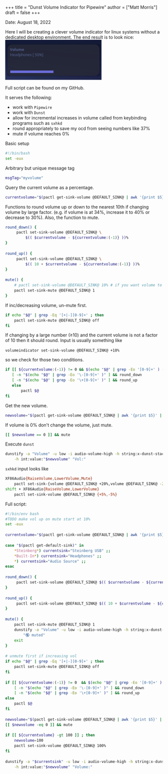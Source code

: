 +++
title = "Dunst Volume Indicator for Pipewire"
author = ["Matt Morris"]
draft = false
+++

Date: <span class="timestamp-wrapper"><span class="timestamp">August 18, 2022</span></span>

Here I will be creating a clever volume indicator for linux systems without a dedicated desktop environment. The end result is to look nice:
![](/blog-images/volume.png)

Full script can be found on my GitHub.

It serves the following:

-   work with `Pipewire`
-   work with `Dunst`
-   allow for incremental increases in volume called from keybinding programs such as `sxhkd`
-   round appropriately to save my ocd from seeing numbers like 37%
-   mute if volume reaches 0%

Basic setup

```bash
#!/bin/bash
set -eux
```

Arbitrary but unique message tag

```bash
msgTag="myvolume"
```

Query the current volume as a percentage.

```bash
currentvolume="$(pactl get-sink-volume @DEFAULT_SINK@ | awk '{print $5}' | grep -Eo '[0-9]+' )"
```

Functions to round volume up or down to the nearest 10th if changing volume by large factor. (e.g. if volume is at 34%, increase it to 40% or decrease to 30%). Also, the function to mute.

```bash
round_down() {
     pactl set-sink-volume @DEFAULT_SINK@ \
         $(( $currentvolume - ${currentvolume:(-1)} ))%
}

round_up() {
     pactl set-sink-volume @DEFAULT_SINK@ \
         $(( 10 + $currentvolume - ${currentvolume:(-1)} ))%
}

mute() {
    # pactl set-sink-volume @DEFAULT_SINK@ 10% # if you want volume to go to 10% on unmute
    pactl set-sink-mute @DEFAULT_SINK@ 1
}
```

If inc/decreasing volume, un-mute first.

```bash
if echo "$@" | grep -Eq '[+|-][0-9]+' ; then
    pactl set-sink-mute @DEFAULT_SINK@ off
fi
```

If changing by a large number (&ge;10) and the current volume is not a factor of 10 then it should round. Input is usually something like

`volumeindicator set-sink-volume @DEFAULT_SINK@ +10%`

so we check for those two conditions.

```bash
if [[ ${currentvolume:(-1)} != 0 && $(echo "$@" | grep -Eo '[0-9]+' ) -ge 10 ]] ; then
   [ -n "$(echo "$@" | grep -Eo '\-[0-9]+' )" ] && round_down
   [ -n "$(echo "$@" | grep -Eo '\+[0-9]+' )" ] && round_up
   else
       pactl $@
fi
```

Get the new volume.

```bash
newvolume="$(pactl get-sink-volume @DEFAULT_SINK@ | awk '{print $5}' | grep -Eo '[0-9]+' )"
```

If volume is 0% don't change the volume, just mute.

```bash
[[ $newvolume == 0 ]] && mute
```

Execute `dunst`

```bash
dunstify -a "Volume" -u low -i audio-volume-high -h string:x-dunst-stack-tag:$msgTag \
    -h int:value:"$newvolume" "Vol:"
```

`sxhkd` input looks like

```bash
XF86Audio{RaiseVolume,LowerVolume,Mute}
    pactl set-sink-{volume @DEFAULT_SINK@ +20%,volume @DEFAULT_SINK@ -20%,mute @DEFAULT_SINK@ toggle}
shift + XF86Audio{RaiseVolume,LowerVolume}
    pactl set-sink-volume @DEFAULT_SINK@ {+5%,-5%}
```

Full script:

```bash
#!/bin/env bash
#TODO make vol up on mute start at 10%
set -eux

currentvolume="$(pactl get-sink-volume @DEFAULT_SINK@ | awk '{print $5}' | grep -Eo '[0-9]+' )"

case "$(pactl get-default-sink)" in
    *Steinberg*) currentsink="Steinberg USB" ;;
    *Built-In*) currentsink="Headphones" ;;
    *) currentsink="Audio Source" ;;
esac

round_down() {
     pactl set-sink-volume @DEFAULT_SINK@ $(( $currentvolume - ${currentvolume:(-1)} ))%
}

round_up() {
     pactl set-sink-volume @DEFAULT_SINK@ $(( 10 + $currentvolume - ${currentvolume:(-1)} ))%
}

mute() {
    pactl set-sink-mute @DEFAULT_SINK@ 1
    dunstify -a "Volume" -u low -i audio-volume-high -h string:x-dunst-stack-tag:$msgTag \
        "🔇 muted"
    exit
}

# unmute first if increasing vol
if echo "$@" | grep -Eq '[+|-][0-9]+' ; then
    pactl set-sink-mute @DEFAULT_SINK@ off
fi

if [[ ${currentvolume:(-1)} != 0  && $(echo "$@" | grep -Eo '[0-9]+' ) -ge 10 ]] ; then
    [ -n "$(echo "$@" | grep -Eo '\-[0-9]+' )" ] && round_down
    [ -n "$(echo "$@" | grep -Eo '\+[0-9]+' )" ] && round_up
else
    pactl $@
fi

newvolume="$(pactl get-sink-volume @DEFAULT_SINK@ | awk '{print $5}' | grep -Eo '[0-9]+' )"
[[ $newvolume -eq 0 ]] && mute

if [[ ${currentvolume} -gt 100 ]] ; then
    newvolume=100
    pactl set-sink-volume @DEFAULT_SINK@ 100%
fi

dunstify -a "$currentsink" -u low -i audio-volume-high -h string:x-dunst-stack-tag:volumecontrol \
    -h int:value:"$newvolume" "Volume:"
```
